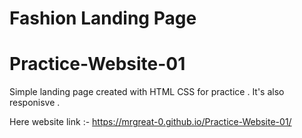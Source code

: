 # Fashion Landing Page

# Practice-Website-01
Simple landing page created with HTML CSS for practice .
It's also responisve .

Here website link :- https://mrgreat-0.github.io/Practice-Website-01/
